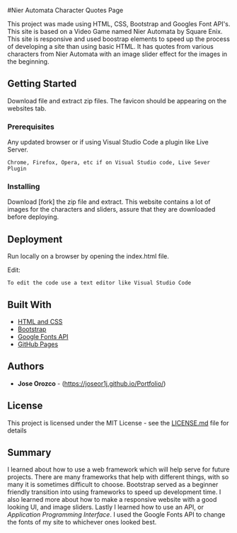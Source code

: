 #Nier Automata Character Quotes Page

This project was made using HTML, CSS, Bootstrap and Googles Font API's. This site is based on a Video Game named Nier Automata by Square Enix. This site is responsive and used boostrap elements to speed up the process of developing a site than using basic HTML. It has quotes from various characters from Nier Automata with an image slider effect for the images in the beginning.

## Getting Started

Download file and extract zip files. The favicon should be appearing on the websites tab.

### Prerequisites

Any updated browser or if using Visual Studio Code a plugin like Live Server.

```
Chrome, Firefox, Opera, etc if on Visual Studio code, Live Sever Plugin
```

### Installing

Download [fork] the zip file and extract. This website contains a lot of images for the characters and sliders, assure that
they are downloaded before deploying.

## Deployment

Run locally on a browser by opening the index.html file.

Edit:

```
To edit the code use a text editor like Visual Studio Code
```

## Built With

* [HTML and CSS](https://developer.mozilla.org/en-US/docs/Web/HTML)
* [Bootstrap](https://getbootstrap.com/) 
* [Google Fonts API](https://developers.google.com/fonts)
* [GitHub Pages](https://pages.github.com/)

## Authors

* **Jose Orozco** - (https://joseor1j.github.io/Portfolio/)

## License

This project is licensed under the MIT License - see the [LICENSE.md](LICENSE.md) file for details

## Summary

I learned about how to use a web framework which will help serve for future projects. There are many frameworks that help with different things, with so many it is sometimes difficult to choose. Bootstrap served as a beginner friendly transition into using frameworks to speed up development time. I also learned more about how to make a responsive website with a good looking UI, and image sliders. Lastly I learned how to use an API, or *Application Programming Interface*. I used the Google Fonts API to change the fonts of my site to whichever ones looked best.
